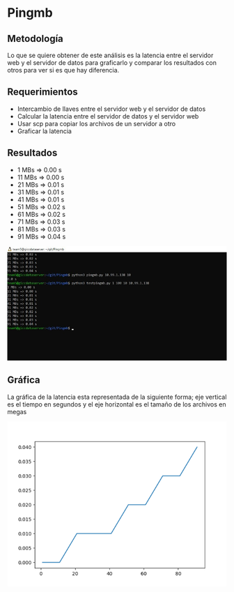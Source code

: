 # Pingmb

## Metodología
Lo que se quiere obtener de este análisis es la latencia entre el servidor web y el servidor de datos para graficarlo y comparar los resultados con otros para ver si es que hay diferencia.

## Requerimientos
- Intercambio de llaves entre el servidor web y el servidor de datos 
- Calcular la latencia entre el servidor de datos y el servidor web 
- Usar scp para copiar los archivos de un servidor a otro 
- Graficar la latencia 

## Resultados
- 1 MBs => 0.00 s
- 11 MBs => 0.00 s
- 21 MBs => 0.01 s
- 31 MBs => 0.01 s
- 41 MBs => 0.01 s
- 51 MBs => 0.02 s
- 61 MBs => 0.02 s
- 71 MBs => 0.03 s
- 81 MBs => 0.03 s
- 91 MBs => 0.04 s


![](Resultados.jpeg)


## Gráfica
La gráfica de la latencia esta representada de la siguiente forma; eje vertical es el tiempo en segundos y el eje horizontal es el tamaño de los archivos en megas 

![](latency.png)
